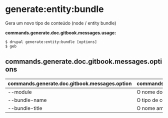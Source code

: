 # generate:entity:bundle
Gera um novo tipo de conteúdo (node / entity bundle)

**commands.generate.doc.gitbook.messages.usage:**
```
$ drupal generate:entity:bundle [options]
$ geb  
```

## commands.generate.doc.gitbook.messages.options
commands.generate.doc.gitbook.messages.option | commands.generate.doc.gitbook.messages.details
-------|-------------
--module | O nome do módulo.
--bundle-name | O tipo de conteúdo's nome de máquina
--bundle-title | O nome amigável do tipo de conteúdo
